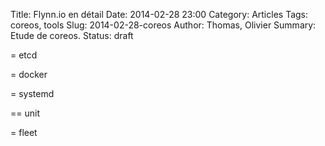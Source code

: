 Title: Flynn.io en détail
Date: 2014-02-28 23:00
Category: Articles
Tags: coreos, tools
Slug: 2014-02-28-coreos
Author: Thomas, Olivier
Summary: Etude de coreos.
Status: draft

= etcd

= docker

= systemd

== unit

= fleet